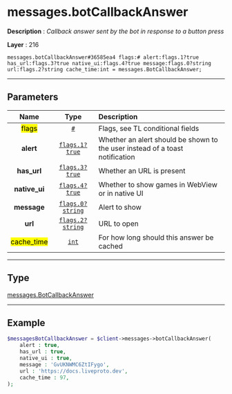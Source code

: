 # messages.botCallbackAnswer

**Description** : *Callback answer sent by the bot in response to a button press*

**Layer** : 216

```tl
messages.botCallbackAnswer#36585ea4 flags:# alert:flags.1?true has_url:flags.3?true native_ui:flags.4?true message:flags.0?string url:flags.2?string cache_time:int = messages.BotCallbackAnswer;
```

---

## Parameters

| Name | Type | Description |
| :---: | :---: | :--- |
| <mark>flags</mark> | [`#`](type/#) | Flags, see TL conditional fields |
| **alert** | [`flags.1?true`](type/true) | Whether an alert should be shown to the user instead of a toast notification |
| **has_url** | [`flags.3?true`](type/true) | Whether an URL is present |
| **native_ui** | [`flags.4?true`](type/true) | Whether to show games in WebView or in native UI |
| **message** | [`flags.0?string`](type/string) | Alert to show |
| **url** | [`flags.2?string`](type/string) | URL to open |
| <mark>cache_time</mark> | [`int`](type/int) | For how long should this answer be cached |

---

## Type

[messages.BotCallbackAnswer](type/messages.BotCallbackAnswer)

---

## Example

```php
$messagesBotCallbackAnswer = $client->messages->botCallbackAnswer(
	alert : true,
	has_url : true,
	native_ui : true,
	message : 'GvUKNWMC6ZtIFygo',
	url : 'https://docs.liveproto.dev',
	cache_time : 97,
);
```